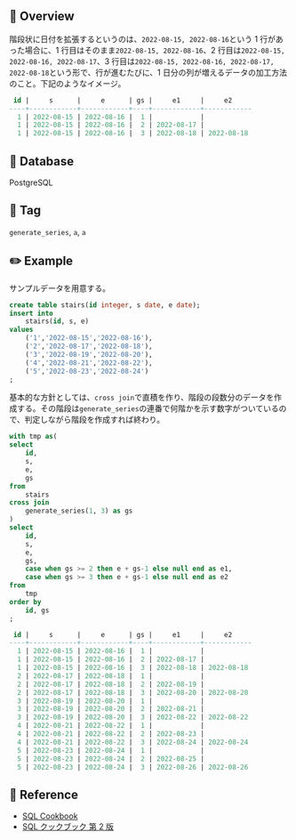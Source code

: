 ## :memo: Overview

階段状に日付を拡張するというのは、`2022-08-15, 2022-08-16`という 1 行があった場合に、1 行目はそのまま`2022-08-15, 2022-08-16`、2 行目は`2022-08-15, 2022-08-16, 2022-08-17`、3 行目は`2022-08-15, 2022-08-16, 2022-08-17, 2022-08-18`という形で、行が進むたびに、1 日分の列が増えるデータの加工方法のこと。下記のようなイメージ。

```sql
 id |     s      |     e      | gs |     e1     |     e2
----+------------+------------+----+------------+------------
  1 | 2022-08-15 | 2022-08-16 |  1 |            |
  1 | 2022-08-15 | 2022-08-16 |  2 | 2022-08-17 |
  1 | 2022-08-15 | 2022-08-16 |  3 | 2022-08-18 | 2022-08-18
```

## :floppy_disk: Database

PostgreSQL

## :bookmark: Tag

`generate_series`, `a`, `a`

## :pencil2: Example

サンプルデータを用意する。

```sql
create table stairs(id integer, s date, e date);
insert into
    stairs(id, s, e)
values
    ('1','2022-08-15','2022-08-16'),
    ('2','2022-08-17','2022-08-18'),
    ('3','2022-08-19','2022-08-20'),
    ('4','2022-08-21','2022-08-22'),
    ('5','2022-08-23','2022-08-24')
;
```

基本的な方針としては、`cross join`で直積を作り、階段の段数分のデータを作成する。その階段は`generate_series`の連番で何階かを示す数字がついているので、判定しながら階段を作成すれば終わり。

```sql
with tmp as(
select
    id,
    s,
    e,
    gs
from
    stairs
cross join
    generate_series(1, 3) as gs
)
select
    id,
    s,
    e,
    gs,
    case when gs >= 2 then e + gs-1 else null end as e1,
    case when gs >= 3 then e + gs-1 else null end as e2
from
    tmp
order by
    id, gs
;

 id |     s      |     e      | gs |     e1     |     e2
----+------------+------------+----+------------+------------
  1 | 2022-08-15 | 2022-08-16 |  1 |            |
  1 | 2022-08-15 | 2022-08-16 |  2 | 2022-08-17 |
  1 | 2022-08-15 | 2022-08-16 |  3 | 2022-08-18 | 2022-08-18
  2 | 2022-08-17 | 2022-08-18 |  1 |            |
  2 | 2022-08-17 | 2022-08-18 |  2 | 2022-08-19 |
  2 | 2022-08-17 | 2022-08-18 |  3 | 2022-08-20 | 2022-08-20
  3 | 2022-08-19 | 2022-08-20 |  1 |            |
  3 | 2022-08-19 | 2022-08-20 |  2 | 2022-08-21 |
  3 | 2022-08-19 | 2022-08-20 |  3 | 2022-08-22 | 2022-08-22
  4 | 2022-08-21 | 2022-08-22 |  1 |            |
  4 | 2022-08-21 | 2022-08-22 |  2 | 2022-08-23 |
  4 | 2022-08-21 | 2022-08-22 |  3 | 2022-08-24 | 2022-08-24
  5 | 2022-08-23 | 2022-08-24 |  1 |            |
  5 | 2022-08-23 | 2022-08-24 |  2 | 2022-08-25 |
  5 | 2022-08-23 | 2022-08-24 |  3 | 2022-08-26 | 2022-08-26
```

## :closed_book: Reference

- [SQL Cookbook](https://www.oreilly.com/library/view/sql-cookbook/0596009763/)
- [SQL クックブック 第 2 版](https://www.oreilly.co.jp/books/9784873119779/)
